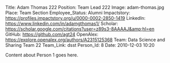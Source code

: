 Title: Adam Thomas 222
Position: Team Lead 222
Image: adam-thomas.jpg
Place: Team Section
Employee_Status: Alumni
Impactstory: https://profiles.impactstory.org/u/0000-0002-2850-1419
LinkedIn: https://www.linkedin.com/in/adamgthomas1/
Scholar: https://scholar.google.com/citations?user=z89s3-8AAAAJ&amp;hl=en
GitHub: https://github.com/agt24
OpenAlex: https://explore.openalex.org/authors/A2315125368
Team: Data Science and Sharing Team 22
Team_Link: dsst
Person_Id: 8
Date: 2010-12-03 10:20

Content about Person 1 goes here.
